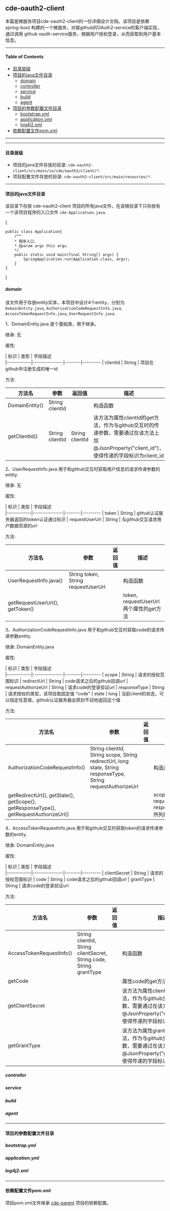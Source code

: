 ## cde-oauth2-client

本篇是微服务项目cde-oauth2-client的一份详细设计文档。该项目是依赖 spring-boot 构建的一个微服务，对接github的OAuth2-service的客户端实现，通过调用 github oauth-service服务，根据用户授权登录，从而获取到用户基本信息。
 
- - - -

#### Table of Contents

* [目录层级](#目录层级)
* [项目的java文件目录](#项目的java文件目录)
  * [domain](#domain)
  * [controller](#controller)
  * [service](#service)
  * [build](#build)
  * [agent](#agent)
* [项目的参数配置文件目录](#项目的参数配置文件目录)
  * [bootstrap.yml](#bootstrap.yml)
  * [application.yml](#application.yml)
  * [log4j2.xml](#log4j2.xml)
* [依赖配置文件pom.xml](#依赖配置文件pom.xml)

- - - -
- - - -

#### 目录层级

* 项目的java文件存放的目录: `cde-oauth2-client/src/main/io/cde/oauth2/client/*`.
* 项目配置文件存放的目录: `cde-oauth2-client/src/main/resources/*`.

- - - -

#### 项目的java文件目录

该目录下存放 cde-oauth2-client 项目的所有java文件。在该根目录下只存放有一个该项目程序的入口文件
 `cde-Application.java`.

{

    public class Application{
    	/**
     	* 程序入口.
     	* @param args this args.
     	*/
    	public static void main(final String[] args) {
    		SpringApplication.run(Application.class, args);
    	}
    }

}



##### domain
该文件用于存放entity实体，本项目中设计4个entity，分别为 `DomainEntity.java`, `AuthorizationCodeRequestInfo.java`, `AccessTokenRequestInfo.java`, `UserRequestInfo.java`.

1、DomainEntity.java 是个基础类，用于继承。
          			
继承: 无		

属性:

| 标识 		| 类型          | 字段描述  
|------------|---------------|--------|---------
| clientId 	| String         | 项目在github中注册生成的唯一id

方法:  

| 方法名 		| 参数          | 返回值  | 描述
|------------|---------------|--------|---------
| DomainEntity() | String clientId |   |构造函数|
|getClientId() | String clientId | String clientId |该方法为属性clientId的get方法，作为与github交互时的传递参数，需要通过在该方法上加@JsonProperty("client_id")，使得传递的字段标识为client_id

2、UserRequestInfo.java 用于和github交互时获取用户信息的请求传递参数的entity.

继承: 无		

属性:

| 标识 		| 类型          | 字段描述  
|------------|---------------|--------|---------
| token 	| String         | github认证服务器返回的token认证通过标识
| requestUserUrl 	| String         | 与github交互请求用户数据资源的url

方法:  

| 方法名 		| 参数          | 返回值  | 描述
|------------|---------------|--------|---------
| UserRequestInfo.java() |String token, String requestUserUrl |   |构造函数|
|getRequestUserUrl(), getToken() | | |token, requestUserUrl两个属性的get方法

3、AuthorizationCodeRequestInfo.java 用于和github交互时获取code的请求传递参数entity.

继承: DomainEntity.java	

属性:

| 标识 		| 类型          | 字段描述  
|------------|---------------|--------|---------
| scope 		| String         | 请求的授权范围标识
| redirectUrl 	| String         | code请求之后的github回调url
| requestAuthorizeUrl 	| String | 请求code的登录验证url
| responseType 	| String         | 请求授权的类型，该项目取固定值 "code"
| state 		| long         | 当前client的状态，可以指定任意值，github认证服务器会原封不动地返回这个值

方法:

| 方法名 		| 参数          | 返回值  | 描述
|------------|---------------|--------|---------
| AuthorizationCodeRequestInfo() | String clientId, String scope, String redirectUrl, long state, String responseType, String requestAuthorizeUrl |   |构造函数|
|getRedirectUrl(), getState(), getScope(), getResponseType(), getRequestAuthorizeUrl() |  |  |scope, redirectUrl, requestAuthorizeUrl, responseType, state所列属性的get方法

4、AccessTokenRequestInfo.java 用于和github交互时获取token的请求传递参数的entity.

继承: DomainEntity.java	

属性:

| 标识 		| 类型          | 字段描述  
|------------|---------------|--------|---------
| clientSecret 		| String         | 请求的授权范围标识
| code 	| String         | code请求之后的github回调url
| grantType 	| String | 请求code的登录验证url

方法:

| 方法名 		| 参数          | 返回值  | 描述
|------------|---------------|--------|---------
| AccessTokenRequestInfo() |String clientId, String clientSecret, String code, String grantType|   |构造函数|
|getCode|  |  |属性code的get方法
|getClientSecret|||该方法为属性clientSecret的get方法，作为与github交互时的传递参数，需要通过在该方法上加@JsonProperty("client_secret")，使得传递的字段标识为client_secret
|getGrantType|||该方法为属性grantType的get方法，作为与github交互时的传递参数，需要通过在该方法上加@JsonProperty("grant_type")，使得传递的字段标识为grant_type|

##### controller
##### service
##### build
##### agent

- - - -

#### 项目的参数配置文件目录

##### bootstrap.yml
##### application.yml
##### log4j2.xml

- - - -


#### 依赖配置文件pom.xml
项目pom.xml文件继承 [cde-parent](https://github.com/seedyee/cde-parent) 项目的依赖配置。
